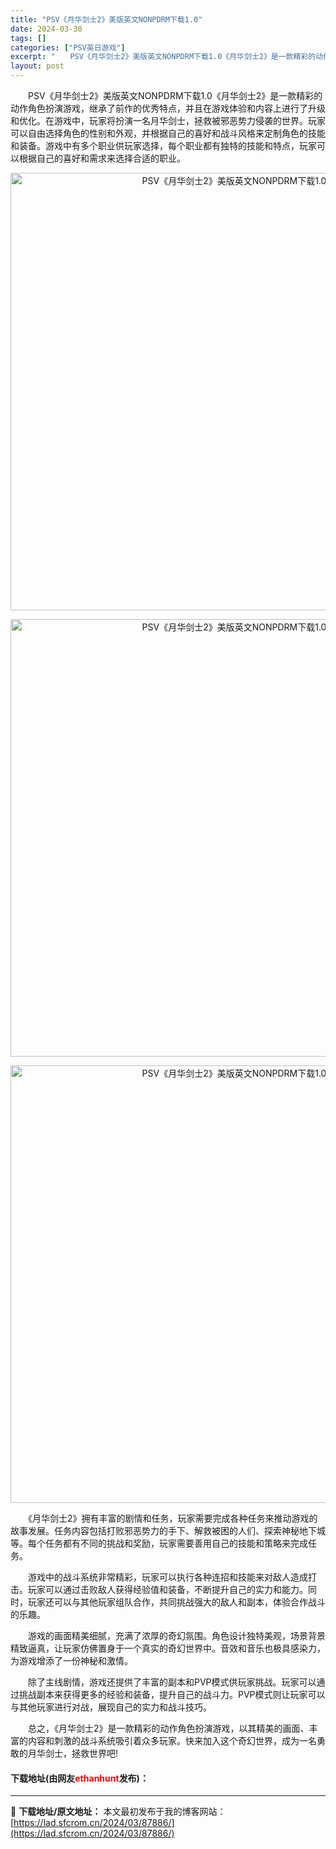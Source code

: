 ```yaml
---
title: "PSV《月华剑士2》美版英文NONPDRM下载1.0"
date: 2024-03-30
tags: []
categories: ["PSV英日游戏"]
excerpt: "　　PSV《月华剑士2》美版英文NONPDRM下载1.0《月华剑士2》是一款精彩的动作角色扮演游戏，继承了前作的优秀特点，并且在游戏体验和内容上进行了升级和优化。在游戏中，玩家将扮演一名月华剑士，拯救被邪恶势力侵袭的世界。玩家可以自由选择角色的性别和外观，并根据自己的喜好和战斗风格来定制角色的技能和&hellip;"
layout: post
---
```


 <p>　　PSV《月华剑士2》美版英文NONPDRM下载1.0《月华剑士2》是一款精彩的动作角色扮演游戏，继承了前作的优秀特点，并且在游戏体验和内容上进行了升级和优化。在游戏中，玩家将扮演一名月华剑士，拯救被邪恶势力侵袭的世界。玩家可以自由选择角色的性别和外观，并根据自己的喜好和战斗风格来定制角色的技能和装备。游戏中有多个职业供玩家选择，每个职业都有独特的技能和特点，玩家可以根据自己的喜好和需求来选择合适的职业。</p> <p align="center"><img align="" border="0" src="https://lad.sfcrom.cn/wp-content/uploads/2024/03/20240330_66077f1495d63.webp" width="700" alt="PSV《月华剑士2》美版英文NONPDRM下载1.0" /></p> <p align="center"><img align="" border="0" src="https://lad.sfcrom.cn/wp-content/uploads/2024/03/20240330_66077f15118e6.webp" width="700" alt="PSV《月华剑士2》美版英文NONPDRM下载1.0" /></p> <p align="center"><img align="" border="0" src="https://lad.sfcrom.cn/wp-content/uploads/2024/03/20240330_66077f1590aca.webp" width="700" alt="PSV《月华剑士2》美版英文NONPDRM下载1.0" /></p> <p>　　《月华剑士2》拥有丰富的剧情和任务，玩家需要完成各种任务来推动游戏的故事发展。任务内容包括打败邪恶势力的手下、解救被困的人们、探索神秘地下城等。每个任务都有不同的挑战和奖励，玩家需要善用自己的技能和策略来完成任务。</p> <p>　　游戏中的战斗系统非常精彩，玩家可以执行各种连招和技能来对敌人造成打击。玩家可以通过击败敌人获得经验值和装备，不断提升自己的实力和能力。同时，玩家还可以与其他玩家组队合作，共同挑战强大的敌人和副本，体验合作战斗的乐趣。</p> <p>　　游戏的画面精美细腻，充满了浓厚的奇幻氛围。角色设计独特美观，场景背景精致逼真，让玩家仿佛置身于一个真实的奇幻世界中。音效和音乐也极具感染力，为游戏增添了一份神秘和激情。</p> <p>　　除了主线剧情，游戏还提供了丰富的副本和PVP模式供玩家挑战。玩家可以通过挑战副本来获得更多的经验和装备，提升自己的战斗力。PVP模式则让玩家可以与其他玩家进行对战，展现自己的实力和战斗技巧。</p> <p>　　总之，《月华剑士2》是一款精彩的动作角色扮演游戏，以其精美的画面、丰富的内容和刺激的战斗系统吸引着众多玩家。快来加入这个奇幻世界，成为一名勇敢的月华剑士，拯救世界吧!</p> <p><h4>下载地址(由网友<font color="red">ethanhunt</font>发布)：</h4></p> 

---
📖 **下载地址/原文地址：** 本文最初发布于我的博客网站：[https://lad.sfcrom.cn/2024/03/87886/](https://lad.sfcrom.cn/2024/03/87886/)
